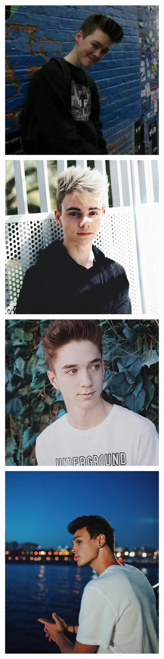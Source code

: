 
[<img src="68649ad3912c8960bc262ab7426cf06acce9efab_hq.jpg" alt="hi" class="inline">](WhyDontWe.md)

[<img src="ee8499b2a5609b75247f72b0bfefc4da.jpg" alt="hi" class="inline">](WhyDontWe.md)

[<img src="9120366cdb4c84443c46ba360af86733.jpg" alt="hi" class="inline">](WhyDontWe.md)

[<img src="flat,800x800,075,f.u2.jpg" alt="hi" class="inline">](WhyDontWe.md)
